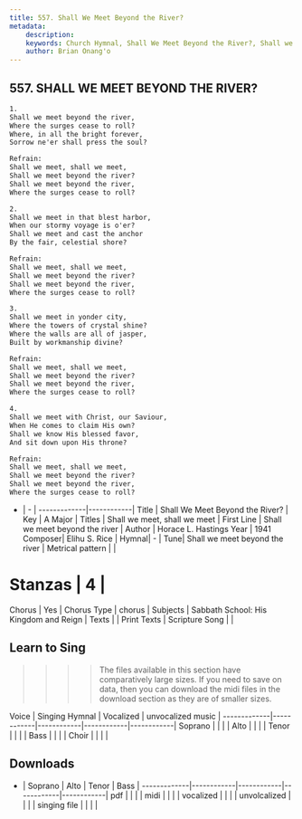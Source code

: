 ```yaml
---
title: 557. Shall We Meet Beyond the River?
metadata:
    description: 
    keywords: Church Hymnal, Shall We Meet Beyond the River?, Shall we meet beyond the river , Shall we meet, shall we meet
    author: Brian Onang'o
---
```



## 557. SHALL WE MEET BEYOND THE RIVER?

```txt
1.
Shall we meet beyond the river, 
Where the surges cease to roll? 
Where, in all the bright forever, 
Sorrow ne'er shall press the soul? 

Refrain:
Shall we meet, shall we meet, 
Shall we meet beyond the river? 
Shall we meet beyond the river, 
Where the surges cease to roll? 

2.
Shall we meet in that blest harbor, 
When our stormy voyage is o'er? 
Shall we meet and cast the anchor 
By the fair, celestial shore? 

Refrain:
Shall we meet, shall we meet, 
Shall we meet beyond the river? 
Shall we meet beyond the river, 
Where the surges cease to roll? 

3.
Shall we meet in yonder city, 
Where the towers of crystal shine? 
Where the walls are all of jasper, 
Built by workmanship divine? 

Refrain:
Shall we meet, shall we meet, 
Shall we meet beyond the river? 
Shall we meet beyond the river, 
Where the surges cease to roll? 

4.
Shall we meet with Christ, our Saviour, 
When He comes to claim His own? 
Shall we know His blessed favor, 
And sit down upon His throne?

Refrain:
Shall we meet, shall we meet, 
Shall we meet beyond the river? 
Shall we meet beyond the river, 
Where the surges cease to roll? 

```

- |   -  |
-------------|------------|
Title | Shall We Meet Beyond the River? |
Key | A Major |
Titles | Shall we meet, shall we meet |
First Line | Shall we meet beyond the river  |
Author | Horace L. Hastings
Year | 1941
Composer| Elihu S. Rice |
Hymnal|  - |
Tune| Shall we meet beyond the river |
Metrical pattern | |
# Stanzas | 4 |
Chorus | Yes |
Chorus Type | chorus |
Subjects | Sabbath School: His Kingdom and Reign |
Texts |  |
Print Texts | 
Scripture Song |  |
  
## Learn to Sing

>>>> The files available in this section have comparatively large sizes. If you need to save on data, then you can download the midi files in the download section as they are of smaller sizes.

Voice |  Singing Hymnal | Vocalized | unvocalized music |
-------------|------------|------------|------------|------------|
Soprano | | | |
Alto | | | |
Tenor | | | |
Bass | | | |
Choir | | | |

## Downloads

- |  Soprano | Alto | Tenor | Bass |
-------------|------------|------------|------------|------------|
pdf | | | |
midi | | | |
vocalized | | | |
unvolcalized | | | |
singing file | | | |
  